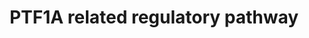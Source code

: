 ---
annotations:
- id: PW:0000716
  parent: signaling pathway
  type: Pathway Ontology
  value: transcription factor mediated signaling pathway
authors:
- Mkutmon
description: By summarizing published data together with our own results, this pathway
  shows a complicated relationships between transcriptional factors, miRNAs and some
  functional genes which are correlated together to generate a whole sight in early
  mouse development centered around Ptf1a, although there are some hypothetical relationships
  and the distinct development of dorsal and ventral pancreas in very early stage
  is neglected.
last-edited: 2017-09-06
ndex: 4e010af0-8b69-11eb-9e72-0ac135e8bacf
organisms:
- Homo sapiens
redirect_from:
- /index.php/Pathway:WP4147
- /instance/WP4147
- /instance/WP4147_rr94394
revision: r94394
schema-jsonld:
- '@context': https://schema.org/
  '@id': https://wikipathways.github.io/pathways/WP4147.html
  '@type': Dataset
  creator:
    '@type': Organization
    name: WikiPathways
  description: By summarizing published data together with our own results, this pathway
    shows a complicated relationships between transcriptional factors, miRNAs and
    some functional genes which are correlated together to generate a whole sight
    in early mouse development centered around Ptf1a, although there are some hypothetical
    relationships and the distinct development of dorsal and ventral pancreas in very
    early stage is neglected.
  keywords:
  - CTNNB1
  - FGF10
  - HES1
  - KAT2B
  - NKX6-1
  - NOTCH1
  - PDX1
  - PROX1
  - PTF1A
  - RBPJ
  - RBPJL
  license: CC0
  name: PTF1A related regulatory pathway
seo: CreativeWork
title: PTF1A related regulatory pathway
wpid: WP4147
---